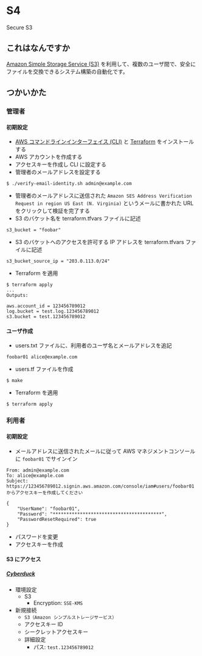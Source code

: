 # S4
Secure S3

## これはなんですか

[Amazon Simple Storage Service (S3)](https://aws.amazon.com/documentation/s3/) を利用して、複数のユーザ間で、安全にファイルを交換できるシステム構築の自動化です。

## つかいかた

### 管理者

#### 初期設定

* [AWS コマンドラインインターフェイス (CLI)](https://aws.amazon.com/cli/) と [Terraform](https://www.terraform.io/) をインストールする
* AWS アカウントを作成する
* アクセスキーを作成し CLI に設定する
* 管理者のメールアドレスを設定する
```
$ ./verify-email-identity.sh admin@example.com
```
* 管理者のメールアドレスに送信された `Amazon SES Address Verification Request in region US East (N. Virginia)` というメールに書かれた URL をクリックして検証を完了する
* S3 のバケット名を terraform.tfvars ファイルに記述
```
s3_bucket = "foobar"
```
* S3 のバケットへのアクセスを許可する IP アドレスを terraform.tfvars ファイルに記述
```
s3_bucket_source_ip = "203.0.113.0/24"
```
* Terraform を適用
```
$ terraform apply
...
Outputs:

aws.account_id = 123456789012
log.bucket = test.log.123456789012
s3.bucket = test.123456789012
```

#### ユーザ作成

* users.txt ファイルに、利用者のユーザ名とメールアドレスを追記
```
foobar01 alice@example.com
```
* users.tf ファイルを作成
```
$ make
```
* Terraform を適用
```
$ terraform apply
```

### 利用者

#### 初期設定

* メールアドレスに送信されたメールに従って AWS マネジメントコンソールに `foobar01` でサインイン
```
From: admin@example.com
To: alice@example.com
Subject: https://123456789012.signin.aws.amazon.com/console/iam#users/foobar01 からアクセスキーを作成してください

{
    "UserName": "foobar01",
    "Password": "****************************************",
    "PasswordResetRequired": true
}
```
* パスワードを変更
* アクセスキーを作成

#### S3 にアクセス

##### [Cyberduck](https://cyberduck.io/)

* 環境設定
  * S3
    * Encryption: `SSE-KMS`
* 新規接続
  * `S3（Amazon シンプルストレージサービス）`
  * アクセスキー ID
  * シークレットアクセスキー
  * 詳細設定
    * パス: `test.123456789012`
